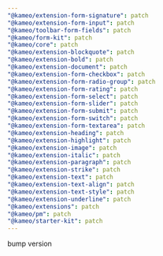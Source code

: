 ```yaml
---
"@kameo/extension-form-signature": patch
"@kameo/extension-form-input": patch
"@kameo/toolbar-form-fields": patch
"@kameo/form-kit": patch
"@kameo/core": patch
"@kameo/extension-blockquote": patch
"@kameo/extension-bold": patch
"@kameo/extension-document": patch
"@kameo/extension-form-checkbox": patch
"@kameo/extension-form-radio-group": patch
"@kameo/extension-form-rating": patch
"@kameo/extension-form-select": patch
"@kameo/extension-form-slider": patch
"@kameo/extension-form-submit": patch
"@kameo/extension-form-switch": patch
"@kameo/extension-form-textarea": patch
"@kameo/extension-heading": patch
"@kameo/extension-highlight": patch
"@kameo/extension-image": patch
"@kameo/extension-italic": patch
"@kameo/extension-paragraph": patch
"@kameo/extension-strike": patch
"@kameo/extension-text": patch
"@kameo/extension-text-align": patch
"@kameo/extension-text-style": patch
"@kameo/extension-underline": patch
"@kameo/extensions": patch
"@kameo/pm": patch
"@kameo/starter-kit": patch
---
```


bump version
